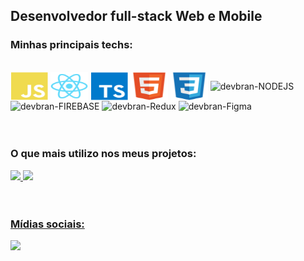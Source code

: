 ## Desenvolvedor full-stack Web e Mobile

 ### Minhas principais techs:
<div style="display: inline_block"><br>
  <img align="center" alt="devbran-Js" height="45" width="60" src="https://raw.githubusercontent.com/devicons/devicon/master/icons/javascript/javascript-plain.svg">
  <img align="center" alt="devbran-React" height="45" width="60" src="https://raw.githubusercontent.com/devicons/devicon/master/icons/react/react-original.svg">
  <img align="center" alt="devbran-Ts" height="45" width="60" src="https://raw.githubusercontent.com/devicons/devicon/master/icons/typescript/typescript-plain.svg">
  <img align="center" alt="devbran-HTML" height="45" width="60" src="https://raw.githubusercontent.com/devicons/devicon/master/icons/html5/html5-original.svg">
  <img align="center" alt="devbran-CSS" height="45" width="60" src="https://raw.githubusercontent.com/devicons/devicon/master/icons/css3/css3-original.svg"> 
  <img align="center" alt="devbran-NODEJS" height="50" width="65" src="https://cdn.jsdelivr.net/gh/devicons/devicon/icons/nodejs/nodejs-plain.svg" />
  <img align="center" alt="devbran-FIREBASE" height="55" width="70" src="https://cdn.jsdelivr.net/gh/devicons/devicon/icons/firebase/firebase-plain-wordmark.svg" />        
  <img align="center" alt="devbran-Redux" height="45" width="60" src="https://cdn.jsdelivr.net/gh/devicons/devicon/icons/redux/redux-original.svg" />
  <img align="center" alt="devbran-Figma" height="45" width="60" src="https://cdn.jsdelivr.net/gh/devicons/devicon/icons/figma/figma-original.svg" /> 
<br><br><br>
   
### O que mais utilizo nos meus projetos: 
<div align="left">
  <a href="https://github.com/devbran-git">
  <img height="180em" src="https://github-readme-stats.vercel.app/api?username=devbran-git&show_icons=true&theme=algolia&include_all_commits=true&count_private=true"/>
  <img height="180em" src="https://github-readme-stats.vercel.app/api/top-langs/?username=devbran-git&layout=compact&langs_count=7&theme=algolia"/>
</div>
</div>
<br><br>
   
   ### Mídias sociais:
   
  <div>
  <a href="https://www.linkedin.com/in/devbran" target="_blank"><img src="https://img.shields.io/badge/-LinkedIn-%230077B5?style=for-the-badge&logo=linkedin&logoColor=white" target="_blank"></a> 
  </div>
